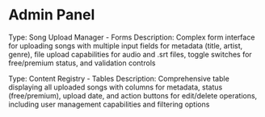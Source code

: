 # Admin Panel

Type: Song Upload Manager - Forms
Description: Complex form interface for uploading songs with multiple input fields for metadata (title, artist, genre), file upload capabilities for audio and .srt files, toggle switches for free/premium status, and validation controls

Type: Content Registry - Tables
Description: Comprehensive table displaying all uploaded songs with columns for metadata, status (free/premium), upload date, and action buttons for edit/delete operations, including user management capabilities and filtering options